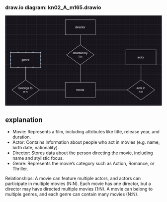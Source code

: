 ### draw.io diagram: kn02_A_m165.drawio
![image](./image.png)
## explanation

- Movie: Represents a film, including attributes like title, release year, and duration.
- Actor: Contains information about people who act in movies (e.g. name, birth date, nationality).
- Director: Stores data about the person directing the movie, including name and stylistic focus.
- Genre: Represents the movie’s category such as Action, Romance, or Thriller.

Relationships:
A movie can feature multiple actors, and actors can participate in multiple movies (N:N).
Each movie has one director, but a director may have directed multiple movies (1:N).
A movie can belong to multiple genres, and each genre can contain many movies (N:N).
